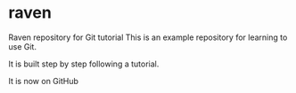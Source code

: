 # raven
Raven repository for Git tutorial
This is an example repository for learning to use Git.

It is built step by step following a tutorial.

It is now on GitHub
